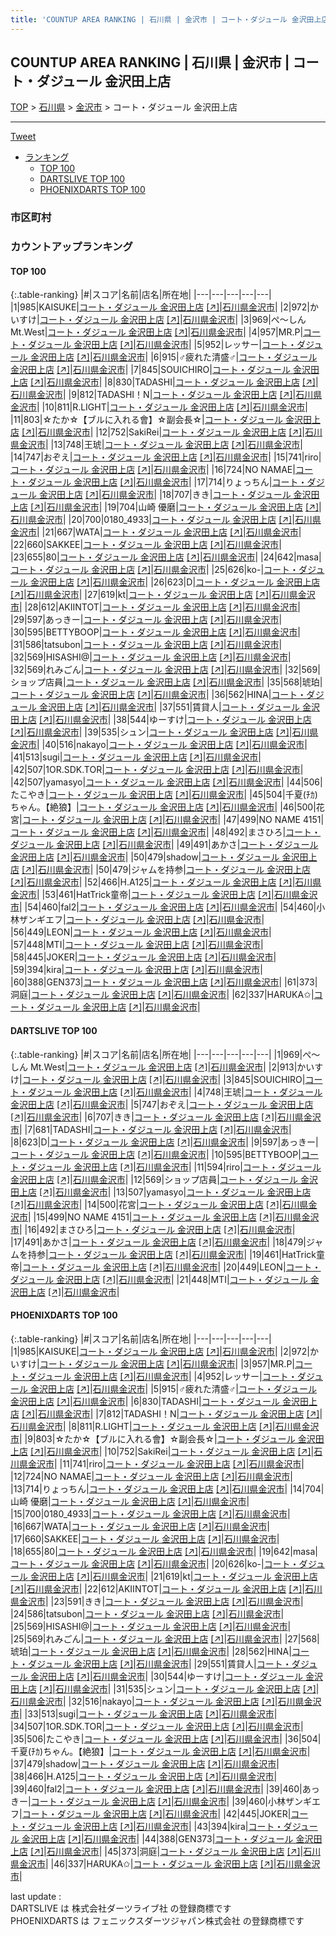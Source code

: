 ```yaml
---
title: 'COUNTUP AREA RANKING | 石川県 | 金沢市 | コート・ダジュール 金沢田上店'
---
```

## COUNTUP AREA RANKING | 石川県 | 金沢市 | コート・ダジュール 金沢田上店

[TOP](/darts/rank/) > [石川県](/darts/rank/石川県/) > [金沢市](/darts/rank/石川県/金沢市/) > コート・ダジュール 金沢田上店

___

<a href="https://twitter.com/share?ref_src=twsrc%5Etfw" data-text="COUNTUP AREA RANKING | 石川県金沢市コート・ダジュール 金沢田上店" class="twitter-share-button" data-hashtags="DARTSLIVE,PHOENIXDARTS,darts,ダーツ" data-show-count="false">Tweet</a>

* [ランキング](#カウントアップランキング)
    * [TOP 100](#top-100)
    * [DARTSLIVE TOP 100](#dartslive-top-100)
    * [PHOENIXDARTS TOP 100](#phoenixdarts-top-100)

### 市区町村

<ul>

</ul>

### カウントアップランキング

#### TOP 100



{:.table-ranking}
|#|スコア|名前|店名|所在地|
|---|---|---|---|---|
|1|985|<span class="rank-name-pd">KAISUKE</span>|<a href="/darts/rank/shops/84800.html">コート・ダジュール 金沢田上店</a> <a href="https://vs.phoenixdarts.com/jp/shop/shopDetailInfo/s_84800?s_seq=84800">[↗]</a>|<a href="/darts/rank/石川県/金沢市">石川県金沢市</a>|
|2|972|<span class="rank-name-pd">かいすけ</span>|<a href="/darts/rank/shops/84800.html">コート・ダジュール 金沢田上店</a> <a href="https://vs.phoenixdarts.com/jp/shop/shopDetailInfo/s_84800?s_seq=84800">[↗]</a>|<a href="/darts/rank/石川県/金沢市">石川県金沢市</a>|
|3|969|<span class="rank-name-dl">ぺ～しん Mt.West</span>|<a href="/darts/rank/shops/1b2d31a329b5c910a3f63593b5358cc4.html">コート・ダジュール 金沢田上店</a> <a href="https://search.dartslive.com/jp/shop/1b2d31a329b5c910a3f63593b5358cc4">[↗]</a>|<a href="/darts/rank/石川県/金沢市">石川県金沢市</a>|
|4|957|<span class="rank-name-pd">MR.P</span>|<a href="/darts/rank/shops/84800.html">コート・ダジュール 金沢田上店</a> <a href="https://vs.phoenixdarts.com/jp/shop/shopDetailInfo/s_84800?s_seq=84800">[↗]</a>|<a href="/darts/rank/石川県/金沢市">石川県金沢市</a>|
|5|952|<span class="rank-name-pd">レッサー</span>|<a href="/darts/rank/shops/84800.html">コート・ダジュール 金沢田上店</a> <a href="https://vs.phoenixdarts.com/jp/shop/shopDetailInfo/s_84800?s_seq=84800">[↗]</a>|<a href="/darts/rank/石川県/金沢市">石川県金沢市</a>|
|6|915|<span class="rank-name-pd">♂疲れた清盛♂</span>|<a href="/darts/rank/shops/84800.html">コート・ダジュール 金沢田上店</a> <a href="https://vs.phoenixdarts.com/jp/shop/shopDetailInfo/s_84800?s_seq=84800">[↗]</a>|<a href="/darts/rank/石川県/金沢市">石川県金沢市</a>|
|7|845|<span class="rank-name-dl">SOUICHIRO</span>|<a href="/darts/rank/shops/1b2d31a329b5c910a3f63593b5358cc4.html">コート・ダジュール 金沢田上店</a> <a href="https://search.dartslive.com/jp/shop/1b2d31a329b5c910a3f63593b5358cc4">[↗]</a>|<a href="/darts/rank/石川県/金沢市">石川県金沢市</a>|
|8|830|<span class="rank-name-pd">TADASHI</span>|<a href="/darts/rank/shops/84800.html">コート・ダジュール 金沢田上店</a> <a href="https://vs.phoenixdarts.com/jp/shop/shopDetailInfo/s_84800?s_seq=84800">[↗]</a>|<a href="/darts/rank/石川県/金沢市">石川県金沢市</a>|
|9|812|<span class="rank-name-pd">TADASHI！N</span>|<a href="/darts/rank/shops/84800.html">コート・ダジュール 金沢田上店</a> <a href="https://vs.phoenixdarts.com/jp/shop/shopDetailInfo/s_84800?s_seq=84800">[↗]</a>|<a href="/darts/rank/石川県/金沢市">石川県金沢市</a>|
|10|811|<span class="rank-name-pd">R.LIGHT</span>|<a href="/darts/rank/shops/84800.html">コート・ダジュール 金沢田上店</a> <a href="https://vs.phoenixdarts.com/jp/shop/shopDetailInfo/s_84800?s_seq=84800">[↗]</a>|<a href="/darts/rank/石川県/金沢市">石川県金沢市</a>|
|11|803|<span class="rank-name-pd">☆たか☆【ブルに入れる會】☆副会長☆</span>|<a href="/darts/rank/shops/84800.html">コート・ダジュール 金沢田上店</a> <a href="https://vs.phoenixdarts.com/jp/shop/shopDetailInfo/s_84800?s_seq=84800">[↗]</a>|<a href="/darts/rank/石川県/金沢市">石川県金沢市</a>|
|12|752|<span class="rank-name-pd">SakiRei</span>|<a href="/darts/rank/shops/84800.html">コート・ダジュール 金沢田上店</a> <a href="https://vs.phoenixdarts.com/jp/shop/shopDetailInfo/s_84800?s_seq=84800">[↗]</a>|<a href="/darts/rank/石川県/金沢市">石川県金沢市</a>|
|13|748|<span class="rank-name-dl">王琥</span>|<a href="/darts/rank/shops/1b2d31a329b5c910a3f63593b5358cc4.html">コート・ダジュール 金沢田上店</a> <a href="https://search.dartslive.com/jp/shop/1b2d31a329b5c910a3f63593b5358cc4">[↗]</a>|<a href="/darts/rank/石川県/金沢市">石川県金沢市</a>|
|14|747|<span class="rank-name-dl">おぞえ</span>|<a href="/darts/rank/shops/1b2d31a329b5c910a3f63593b5358cc4.html">コート・ダジュール 金沢田上店</a> <a href="https://search.dartslive.com/jp/shop/1b2d31a329b5c910a3f63593b5358cc4">[↗]</a>|<a href="/darts/rank/石川県/金沢市">石川県金沢市</a>|
|15|741|<span class="rank-name-pd">riro</span>|<a href="/darts/rank/shops/84800.html">コート・ダジュール 金沢田上店</a> <a href="https://vs.phoenixdarts.com/jp/shop/shopDetailInfo/s_84800?s_seq=84800">[↗]</a>|<a href="/darts/rank/石川県/金沢市">石川県金沢市</a>|
|16|724|<span class="rank-name-pd">NO NAMAE</span>|<a href="/darts/rank/shops/84800.html">コート・ダジュール 金沢田上店</a> <a href="https://vs.phoenixdarts.com/jp/shop/shopDetailInfo/s_84800?s_seq=84800">[↗]</a>|<a href="/darts/rank/石川県/金沢市">石川県金沢市</a>|
|17|714|<span class="rank-name-pd">りょっちん</span>|<a href="/darts/rank/shops/84800.html">コート・ダジュール 金沢田上店</a> <a href="https://vs.phoenixdarts.com/jp/shop/shopDetailInfo/s_84800?s_seq=84800">[↗]</a>|<a href="/darts/rank/石川県/金沢市">石川県金沢市</a>|
|18|707|<span class="rank-name-dl">きき</span>|<a href="/darts/rank/shops/1b2d31a329b5c910a3f63593b5358cc4.html">コート・ダジュール 金沢田上店</a> <a href="https://search.dartslive.com/jp/shop/1b2d31a329b5c910a3f63593b5358cc4">[↗]</a>|<a href="/darts/rank/石川県/金沢市">石川県金沢市</a>|
|19|704|<span class="rank-name-pd"><span class="pro-icon-pd"></span>山崎 優磨</span>|<a href="/darts/rank/shops/84800.html">コート・ダジュール 金沢田上店</a> <a href="https://vs.phoenixdarts.com/jp/shop/shopDetailInfo/s_84800?s_seq=84800">[↗]</a>|<a href="/darts/rank/石川県/金沢市">石川県金沢市</a>|
|20|700|<span class="rank-name-pd">0180_4933</span>|<a href="/darts/rank/shops/84800.html">コート・ダジュール 金沢田上店</a> <a href="https://vs.phoenixdarts.com/jp/shop/shopDetailInfo/s_84800?s_seq=84800">[↗]</a>|<a href="/darts/rank/石川県/金沢市">石川県金沢市</a>|
|21|667|<span class="rank-name-pd">WATA</span>|<a href="/darts/rank/shops/84800.html">コート・ダジュール 金沢田上店</a> <a href="https://vs.phoenixdarts.com/jp/shop/shopDetailInfo/s_84800?s_seq=84800">[↗]</a>|<a href="/darts/rank/石川県/金沢市">石川県金沢市</a>|
|22|660|<span class="rank-name-pd">SAKKEE</span>|<a href="/darts/rank/shops/84800.html">コート・ダジュール 金沢田上店</a> <a href="https://vs.phoenixdarts.com/jp/shop/shopDetailInfo/s_84800?s_seq=84800">[↗]</a>|<a href="/darts/rank/石川県/金沢市">石川県金沢市</a>|
|23|655|<span class="rank-name-pd">80</span>|<a href="/darts/rank/shops/84800.html">コート・ダジュール 金沢田上店</a> <a href="https://vs.phoenixdarts.com/jp/shop/shopDetailInfo/s_84800?s_seq=84800">[↗]</a>|<a href="/darts/rank/石川県/金沢市">石川県金沢市</a>|
|24|642|<span class="rank-name-pd">masa</span>|<a href="/darts/rank/shops/84800.html">コート・ダジュール 金沢田上店</a> <a href="https://vs.phoenixdarts.com/jp/shop/shopDetailInfo/s_84800?s_seq=84800">[↗]</a>|<a href="/darts/rank/石川県/金沢市">石川県金沢市</a>|
|25|626|<span class="rank-name-pd">ko-</span>|<a href="/darts/rank/shops/84800.html">コート・ダジュール 金沢田上店</a> <a href="https://vs.phoenixdarts.com/jp/shop/shopDetailInfo/s_84800?s_seq=84800">[↗]</a>|<a href="/darts/rank/石川県/金沢市">石川県金沢市</a>|
|26|623|<span class="rank-name-dl">D</span>|<a href="/darts/rank/shops/1b2d31a329b5c910a3f63593b5358cc4.html">コート・ダジュール 金沢田上店</a> <a href="https://search.dartslive.com/jp/shop/1b2d31a329b5c910a3f63593b5358cc4">[↗]</a>|<a href="/darts/rank/石川県/金沢市">石川県金沢市</a>|
|27|619|<span class="rank-name-pd">kt</span>|<a href="/darts/rank/shops/84800.html">コート・ダジュール 金沢田上店</a> <a href="https://vs.phoenixdarts.com/jp/shop/shopDetailInfo/s_84800?s_seq=84800">[↗]</a>|<a href="/darts/rank/石川県/金沢市">石川県金沢市</a>|
|28|612|<span class="rank-name-pd">AKIINTOT</span>|<a href="/darts/rank/shops/84800.html">コート・ダジュール 金沢田上店</a> <a href="https://vs.phoenixdarts.com/jp/shop/shopDetailInfo/s_84800?s_seq=84800">[↗]</a>|<a href="/darts/rank/石川県/金沢市">石川県金沢市</a>|
|29|597|<span class="rank-name-dl">あっきー</span>|<a href="/darts/rank/shops/1b2d31a329b5c910a3f63593b5358cc4.html">コート・ダジュール 金沢田上店</a> <a href="https://search.dartslive.com/jp/shop/1b2d31a329b5c910a3f63593b5358cc4">[↗]</a>|<a href="/darts/rank/石川県/金沢市">石川県金沢市</a>|
|30|595|<span class="rank-name-dl">BETTYBOOP</span>|<a href="/darts/rank/shops/1b2d31a329b5c910a3f63593b5358cc4.html">コート・ダジュール 金沢田上店</a> <a href="https://search.dartslive.com/jp/shop/1b2d31a329b5c910a3f63593b5358cc4">[↗]</a>|<a href="/darts/rank/石川県/金沢市">石川県金沢市</a>|
|31|586|<span class="rank-name-pd">tatsubon</span>|<a href="/darts/rank/shops/84800.html">コート・ダジュール 金沢田上店</a> <a href="https://vs.phoenixdarts.com/jp/shop/shopDetailInfo/s_84800?s_seq=84800">[↗]</a>|<a href="/darts/rank/石川県/金沢市">石川県金沢市</a>|
|32|569|<span class="rank-name-pd">HISASHI@</span>|<a href="/darts/rank/shops/84800.html">コート・ダジュール 金沢田上店</a> <a href="https://vs.phoenixdarts.com/jp/shop/shopDetailInfo/s_84800?s_seq=84800">[↗]</a>|<a href="/darts/rank/石川県/金沢市">石川県金沢市</a>|
|32|569|<span class="rank-name-pd">れみごん</span>|<a href="/darts/rank/shops/84800.html">コート・ダジュール 金沢田上店</a> <a href="https://vs.phoenixdarts.com/jp/shop/shopDetailInfo/s_84800?s_seq=84800">[↗]</a>|<a href="/darts/rank/石川県/金沢市">石川県金沢市</a>|
|32|569|<span class="rank-name-dl">ショップ店員</span>|<a href="/darts/rank/shops/1b2d31a329b5c910a3f63593b5358cc4.html">コート・ダジュール 金沢田上店</a> <a href="https://search.dartslive.com/jp/shop/1b2d31a329b5c910a3f63593b5358cc4">[↗]</a>|<a href="/darts/rank/石川県/金沢市">石川県金沢市</a>|
|35|568|<span class="rank-name-pd">琥珀</span>|<a href="/darts/rank/shops/84800.html">コート・ダジュール 金沢田上店</a> <a href="https://vs.phoenixdarts.com/jp/shop/shopDetailInfo/s_84800?s_seq=84800">[↗]</a>|<a href="/darts/rank/石川県/金沢市">石川県金沢市</a>|
|36|562|<span class="rank-name-pd">HINA</span>|<a href="/darts/rank/shops/84800.html">コート・ダジュール 金沢田上店</a> <a href="https://vs.phoenixdarts.com/jp/shop/shopDetailInfo/s_84800?s_seq=84800">[↗]</a>|<a href="/darts/rank/石川県/金沢市">石川県金沢市</a>|
|37|551|<span class="rank-name-pd">賃貸人</span>|<a href="/darts/rank/shops/84800.html">コート・ダジュール 金沢田上店</a> <a href="https://vs.phoenixdarts.com/jp/shop/shopDetailInfo/s_84800?s_seq=84800">[↗]</a>|<a href="/darts/rank/石川県/金沢市">石川県金沢市</a>|
|38|544|<span class="rank-name-pd">ゆーすけ</span>|<a href="/darts/rank/shops/84800.html">コート・ダジュール 金沢田上店</a> <a href="https://vs.phoenixdarts.com/jp/shop/shopDetailInfo/s_84800?s_seq=84800">[↗]</a>|<a href="/darts/rank/石川県/金沢市">石川県金沢市</a>|
|39|535|<span class="rank-name-pd">シュン</span>|<a href="/darts/rank/shops/84800.html">コート・ダジュール 金沢田上店</a> <a href="https://vs.phoenixdarts.com/jp/shop/shopDetailInfo/s_84800?s_seq=84800">[↗]</a>|<a href="/darts/rank/石川県/金沢市">石川県金沢市</a>|
|40|516|<span class="rank-name-pd">nakayo</span>|<a href="/darts/rank/shops/84800.html">コート・ダジュール 金沢田上店</a> <a href="https://vs.phoenixdarts.com/jp/shop/shopDetailInfo/s_84800?s_seq=84800">[↗]</a>|<a href="/darts/rank/石川県/金沢市">石川県金沢市</a>|
|41|513|<span class="rank-name-pd">sugi</span>|<a href="/darts/rank/shops/84800.html">コート・ダジュール 金沢田上店</a> <a href="https://vs.phoenixdarts.com/jp/shop/shopDetailInfo/s_84800?s_seq=84800">[↗]</a>|<a href="/darts/rank/石川県/金沢市">石川県金沢市</a>|
|42|507|<span class="rank-name-pd">1OR.SDK.TOR</span>|<a href="/darts/rank/shops/84800.html">コート・ダジュール 金沢田上店</a> <a href="https://vs.phoenixdarts.com/jp/shop/shopDetailInfo/s_84800?s_seq=84800">[↗]</a>|<a href="/darts/rank/石川県/金沢市">石川県金沢市</a>|
|42|507|<span class="rank-name-dl">yamasyo</span>|<a href="/darts/rank/shops/1b2d31a329b5c910a3f63593b5358cc4.html">コート・ダジュール 金沢田上店</a> <a href="https://search.dartslive.com/jp/shop/1b2d31a329b5c910a3f63593b5358cc4">[↗]</a>|<a href="/darts/rank/石川県/金沢市">石川県金沢市</a>|
|44|506|<span class="rank-name-pd">たこやき</span>|<a href="/darts/rank/shops/84800.html">コート・ダジュール 金沢田上店</a> <a href="https://vs.phoenixdarts.com/jp/shop/shopDetailInfo/s_84800?s_seq=84800">[↗]</a>|<a href="/darts/rank/石川県/金沢市">石川県金沢市</a>|
|45|504|<span class="rank-name-pd">千夏(ﾁｶ)ちゃん｡【絶狼】</span>|<a href="/darts/rank/shops/84800.html">コート・ダジュール 金沢田上店</a> <a href="https://vs.phoenixdarts.com/jp/shop/shopDetailInfo/s_84800?s_seq=84800">[↗]</a>|<a href="/darts/rank/石川県/金沢市">石川県金沢市</a>|
|46|500|<span class="rank-name-dl">花宮</span>|<a href="/darts/rank/shops/1b2d31a329b5c910a3f63593b5358cc4.html">コート・ダジュール 金沢田上店</a> <a href="https://search.dartslive.com/jp/shop/1b2d31a329b5c910a3f63593b5358cc4">[↗]</a>|<a href="/darts/rank/石川県/金沢市">石川県金沢市</a>|
|47|499|<span class="rank-name-dl">NO NAME 4151</span>|<a href="/darts/rank/shops/1b2d31a329b5c910a3f63593b5358cc4.html">コート・ダジュール 金沢田上店</a> <a href="https://search.dartslive.com/jp/shop/1b2d31a329b5c910a3f63593b5358cc4">[↗]</a>|<a href="/darts/rank/石川県/金沢市">石川県金沢市</a>|
|48|492|<span class="rank-name-dl">まさひろ</span>|<a href="/darts/rank/shops/1b2d31a329b5c910a3f63593b5358cc4.html">コート・ダジュール 金沢田上店</a> <a href="https://search.dartslive.com/jp/shop/1b2d31a329b5c910a3f63593b5358cc4">[↗]</a>|<a href="/darts/rank/石川県/金沢市">石川県金沢市</a>|
|49|491|<span class="rank-name-dl">あかさ</span>|<a href="/darts/rank/shops/1b2d31a329b5c910a3f63593b5358cc4.html">コート・ダジュール 金沢田上店</a> <a href="https://search.dartslive.com/jp/shop/1b2d31a329b5c910a3f63593b5358cc4">[↗]</a>|<a href="/darts/rank/石川県/金沢市">石川県金沢市</a>|
|50|479|<span class="rank-name-pd">shadow</span>|<a href="/darts/rank/shops/84800.html">コート・ダジュール 金沢田上店</a> <a href="https://vs.phoenixdarts.com/jp/shop/shopDetailInfo/s_84800?s_seq=84800">[↗]</a>|<a href="/darts/rank/石川県/金沢市">石川県金沢市</a>|
|50|479|<span class="rank-name-dl">ジャムを持参</span>|<a href="/darts/rank/shops/1b2d31a329b5c910a3f63593b5358cc4.html">コート・ダジュール 金沢田上店</a> <a href="https://search.dartslive.com/jp/shop/1b2d31a329b5c910a3f63593b5358cc4">[↗]</a>|<a href="/darts/rank/石川県/金沢市">石川県金沢市</a>|
|52|466|<span class="rank-name-pd">H.A125</span>|<a href="/darts/rank/shops/84800.html">コート・ダジュール 金沢田上店</a> <a href="https://vs.phoenixdarts.com/jp/shop/shopDetailInfo/s_84800?s_seq=84800">[↗]</a>|<a href="/darts/rank/石川県/金沢市">石川県金沢市</a>|
|53|461|<span class="rank-name-dl">HatTrick童帝</span>|<a href="/darts/rank/shops/1b2d31a329b5c910a3f63593b5358cc4.html">コート・ダジュール 金沢田上店</a> <a href="https://search.dartslive.com/jp/shop/1b2d31a329b5c910a3f63593b5358cc4">[↗]</a>|<a href="/darts/rank/石川県/金沢市">石川県金沢市</a>|
|54|460|<span class="rank-name-pd">fal2</span>|<a href="/darts/rank/shops/84800.html">コート・ダジュール 金沢田上店</a> <a href="https://vs.phoenixdarts.com/jp/shop/shopDetailInfo/s_84800?s_seq=84800">[↗]</a>|<a href="/darts/rank/石川県/金沢市">石川県金沢市</a>|
|54|460|<span class="rank-name-pd">小林ザンギエフ</span>|<a href="/darts/rank/shops/84800.html">コート・ダジュール 金沢田上店</a> <a href="https://vs.phoenixdarts.com/jp/shop/shopDetailInfo/s_84800?s_seq=84800">[↗]</a>|<a href="/darts/rank/石川県/金沢市">石川県金沢市</a>|
|56|449|<span class="rank-name-dl">LEON</span>|<a href="/darts/rank/shops/1b2d31a329b5c910a3f63593b5358cc4.html">コート・ダジュール 金沢田上店</a> <a href="https://search.dartslive.com/jp/shop/1b2d31a329b5c910a3f63593b5358cc4">[↗]</a>|<a href="/darts/rank/石川県/金沢市">石川県金沢市</a>|
|57|448|<span class="rank-name-dl">MTI</span>|<a href="/darts/rank/shops/1b2d31a329b5c910a3f63593b5358cc4.html">コート・ダジュール 金沢田上店</a> <a href="https://search.dartslive.com/jp/shop/1b2d31a329b5c910a3f63593b5358cc4">[↗]</a>|<a href="/darts/rank/石川県/金沢市">石川県金沢市</a>|
|58|445|<span class="rank-name-pd">JOKER</span>|<a href="/darts/rank/shops/84800.html">コート・ダジュール 金沢田上店</a> <a href="https://vs.phoenixdarts.com/jp/shop/shopDetailInfo/s_84800?s_seq=84800">[↗]</a>|<a href="/darts/rank/石川県/金沢市">石川県金沢市</a>|
|59|394|<span class="rank-name-pd">kira</span>|<a href="/darts/rank/shops/84800.html">コート・ダジュール 金沢田上店</a> <a href="https://vs.phoenixdarts.com/jp/shop/shopDetailInfo/s_84800?s_seq=84800">[↗]</a>|<a href="/darts/rank/石川県/金沢市">石川県金沢市</a>|
|60|388|<span class="rank-name-pd">GEN373</span>|<a href="/darts/rank/shops/84800.html">コート・ダジュール 金沢田上店</a> <a href="https://vs.phoenixdarts.com/jp/shop/shopDetailInfo/s_84800?s_seq=84800">[↗]</a>|<a href="/darts/rank/石川県/金沢市">石川県金沢市</a>|
|61|373|<span class="rank-name-pd">洞庭</span>|<a href="/darts/rank/shops/84800.html">コート・ダジュール 金沢田上店</a> <a href="https://vs.phoenixdarts.com/jp/shop/shopDetailInfo/s_84800?s_seq=84800">[↗]</a>|<a href="/darts/rank/石川県/金沢市">石川県金沢市</a>|
|62|337|<span class="rank-name-pd">HARUKA✩</span>|<a href="/darts/rank/shops/84800.html">コート・ダジュール 金沢田上店</a> <a href="https://vs.phoenixdarts.com/jp/shop/shopDetailInfo/s_84800?s_seq=84800">[↗]</a>|<a href="/darts/rank/石川県/金沢市">石川県金沢市</a>|


#### DARTSLIVE TOP 100



{:.table-ranking}
|#|スコア|名前|店名|所在地|
|---|---|---|---|---|
|1|969|<span class="rank-name-dl">ぺ～しん Mt.West</span>|<a href="/darts/rank/shops/1b2d31a329b5c910a3f63593b5358cc4.html">コート・ダジュール 金沢田上店</a> <a href="https://search.dartslive.com/jp/shop/1b2d31a329b5c910a3f63593b5358cc4">[↗]</a>|<a href="/darts/rank/石川県/金沢市">石川県金沢市</a>|
|2|913|<span class="rank-name-dl">かいすけ</span>|<a href="/darts/rank/shops/1b2d31a329b5c910a3f63593b5358cc4.html">コート・ダジュール 金沢田上店</a> <a href="https://search.dartslive.com/jp/shop/1b2d31a329b5c910a3f63593b5358cc4">[↗]</a>|<a href="/darts/rank/石川県/金沢市">石川県金沢市</a>|
|3|845|<span class="rank-name-dl">SOUICHIRO</span>|<a href="/darts/rank/shops/1b2d31a329b5c910a3f63593b5358cc4.html">コート・ダジュール 金沢田上店</a> <a href="https://search.dartslive.com/jp/shop/1b2d31a329b5c910a3f63593b5358cc4">[↗]</a>|<a href="/darts/rank/石川県/金沢市">石川県金沢市</a>|
|4|748|<span class="rank-name-dl">王琥</span>|<a href="/darts/rank/shops/1b2d31a329b5c910a3f63593b5358cc4.html">コート・ダジュール 金沢田上店</a> <a href="https://search.dartslive.com/jp/shop/1b2d31a329b5c910a3f63593b5358cc4">[↗]</a>|<a href="/darts/rank/石川県/金沢市">石川県金沢市</a>|
|5|747|<span class="rank-name-dl">おぞえ</span>|<a href="/darts/rank/shops/1b2d31a329b5c910a3f63593b5358cc4.html">コート・ダジュール 金沢田上店</a> <a href="https://search.dartslive.com/jp/shop/1b2d31a329b5c910a3f63593b5358cc4">[↗]</a>|<a href="/darts/rank/石川県/金沢市">石川県金沢市</a>|
|6|707|<span class="rank-name-dl">きき</span>|<a href="/darts/rank/shops/1b2d31a329b5c910a3f63593b5358cc4.html">コート・ダジュール 金沢田上店</a> <a href="https://search.dartslive.com/jp/shop/1b2d31a329b5c910a3f63593b5358cc4">[↗]</a>|<a href="/darts/rank/石川県/金沢市">石川県金沢市</a>|
|7|681|<span class="rank-name-dl">TADASHI</span>|<a href="/darts/rank/shops/1b2d31a329b5c910a3f63593b5358cc4.html">コート・ダジュール 金沢田上店</a> <a href="https://search.dartslive.com/jp/shop/1b2d31a329b5c910a3f63593b5358cc4">[↗]</a>|<a href="/darts/rank/石川県/金沢市">石川県金沢市</a>|
|8|623|<span class="rank-name-dl">D</span>|<a href="/darts/rank/shops/1b2d31a329b5c910a3f63593b5358cc4.html">コート・ダジュール 金沢田上店</a> <a href="https://search.dartslive.com/jp/shop/1b2d31a329b5c910a3f63593b5358cc4">[↗]</a>|<a href="/darts/rank/石川県/金沢市">石川県金沢市</a>|
|9|597|<span class="rank-name-dl">あっきー</span>|<a href="/darts/rank/shops/1b2d31a329b5c910a3f63593b5358cc4.html">コート・ダジュール 金沢田上店</a> <a href="https://search.dartslive.com/jp/shop/1b2d31a329b5c910a3f63593b5358cc4">[↗]</a>|<a href="/darts/rank/石川県/金沢市">石川県金沢市</a>|
|10|595|<span class="rank-name-dl">BETTYBOOP</span>|<a href="/darts/rank/shops/1b2d31a329b5c910a3f63593b5358cc4.html">コート・ダジュール 金沢田上店</a> <a href="https://search.dartslive.com/jp/shop/1b2d31a329b5c910a3f63593b5358cc4">[↗]</a>|<a href="/darts/rank/石川県/金沢市">石川県金沢市</a>|
|11|594|<span class="rank-name-dl">riro</span>|<a href="/darts/rank/shops/1b2d31a329b5c910a3f63593b5358cc4.html">コート・ダジュール 金沢田上店</a> <a href="https://search.dartslive.com/jp/shop/1b2d31a329b5c910a3f63593b5358cc4">[↗]</a>|<a href="/darts/rank/石川県/金沢市">石川県金沢市</a>|
|12|569|<span class="rank-name-dl">ショップ店員</span>|<a href="/darts/rank/shops/1b2d31a329b5c910a3f63593b5358cc4.html">コート・ダジュール 金沢田上店</a> <a href="https://search.dartslive.com/jp/shop/1b2d31a329b5c910a3f63593b5358cc4">[↗]</a>|<a href="/darts/rank/石川県/金沢市">石川県金沢市</a>|
|13|507|<span class="rank-name-dl">yamasyo</span>|<a href="/darts/rank/shops/1b2d31a329b5c910a3f63593b5358cc4.html">コート・ダジュール 金沢田上店</a> <a href="https://search.dartslive.com/jp/shop/1b2d31a329b5c910a3f63593b5358cc4">[↗]</a>|<a href="/darts/rank/石川県/金沢市">石川県金沢市</a>|
|14|500|<span class="rank-name-dl">花宮</span>|<a href="/darts/rank/shops/1b2d31a329b5c910a3f63593b5358cc4.html">コート・ダジュール 金沢田上店</a> <a href="https://search.dartslive.com/jp/shop/1b2d31a329b5c910a3f63593b5358cc4">[↗]</a>|<a href="/darts/rank/石川県/金沢市">石川県金沢市</a>|
|15|499|<span class="rank-name-dl">NO NAME 4151</span>|<a href="/darts/rank/shops/1b2d31a329b5c910a3f63593b5358cc4.html">コート・ダジュール 金沢田上店</a> <a href="https://search.dartslive.com/jp/shop/1b2d31a329b5c910a3f63593b5358cc4">[↗]</a>|<a href="/darts/rank/石川県/金沢市">石川県金沢市</a>|
|16|492|<span class="rank-name-dl">まさひろ</span>|<a href="/darts/rank/shops/1b2d31a329b5c910a3f63593b5358cc4.html">コート・ダジュール 金沢田上店</a> <a href="https://search.dartslive.com/jp/shop/1b2d31a329b5c910a3f63593b5358cc4">[↗]</a>|<a href="/darts/rank/石川県/金沢市">石川県金沢市</a>|
|17|491|<span class="rank-name-dl">あかさ</span>|<a href="/darts/rank/shops/1b2d31a329b5c910a3f63593b5358cc4.html">コート・ダジュール 金沢田上店</a> <a href="https://search.dartslive.com/jp/shop/1b2d31a329b5c910a3f63593b5358cc4">[↗]</a>|<a href="/darts/rank/石川県/金沢市">石川県金沢市</a>|
|18|479|<span class="rank-name-dl">ジャムを持参</span>|<a href="/darts/rank/shops/1b2d31a329b5c910a3f63593b5358cc4.html">コート・ダジュール 金沢田上店</a> <a href="https://search.dartslive.com/jp/shop/1b2d31a329b5c910a3f63593b5358cc4">[↗]</a>|<a href="/darts/rank/石川県/金沢市">石川県金沢市</a>|
|19|461|<span class="rank-name-dl">HatTrick童帝</span>|<a href="/darts/rank/shops/1b2d31a329b5c910a3f63593b5358cc4.html">コート・ダジュール 金沢田上店</a> <a href="https://search.dartslive.com/jp/shop/1b2d31a329b5c910a3f63593b5358cc4">[↗]</a>|<a href="/darts/rank/石川県/金沢市">石川県金沢市</a>|
|20|449|<span class="rank-name-dl">LEON</span>|<a href="/darts/rank/shops/1b2d31a329b5c910a3f63593b5358cc4.html">コート・ダジュール 金沢田上店</a> <a href="https://search.dartslive.com/jp/shop/1b2d31a329b5c910a3f63593b5358cc4">[↗]</a>|<a href="/darts/rank/石川県/金沢市">石川県金沢市</a>|
|21|448|<span class="rank-name-dl">MTI</span>|<a href="/darts/rank/shops/1b2d31a329b5c910a3f63593b5358cc4.html">コート・ダジュール 金沢田上店</a> <a href="https://search.dartslive.com/jp/shop/1b2d31a329b5c910a3f63593b5358cc4">[↗]</a>|<a href="/darts/rank/石川県/金沢市">石川県金沢市</a>|


#### PHOENIXDARTS TOP 100



{:.table-ranking}
|#|スコア|名前|店名|所在地|
|---|---|---|---|---|
|1|985|<span class="rank-name-pd">KAISUKE</span>|<a href="/darts/rank/shops/84800.html">コート・ダジュール 金沢田上店</a> <a href="https://vs.phoenixdarts.com/jp/shop/shopDetailInfo/s_84800?s_seq=84800">[↗]</a>|<a href="/darts/rank/石川県/金沢市">石川県金沢市</a>|
|2|972|<span class="rank-name-pd">かいすけ</span>|<a href="/darts/rank/shops/84800.html">コート・ダジュール 金沢田上店</a> <a href="https://vs.phoenixdarts.com/jp/shop/shopDetailInfo/s_84800?s_seq=84800">[↗]</a>|<a href="/darts/rank/石川県/金沢市">石川県金沢市</a>|
|3|957|<span class="rank-name-pd">MR.P</span>|<a href="/darts/rank/shops/84800.html">コート・ダジュール 金沢田上店</a> <a href="https://vs.phoenixdarts.com/jp/shop/shopDetailInfo/s_84800?s_seq=84800">[↗]</a>|<a href="/darts/rank/石川県/金沢市">石川県金沢市</a>|
|4|952|<span class="rank-name-pd">レッサー</span>|<a href="/darts/rank/shops/84800.html">コート・ダジュール 金沢田上店</a> <a href="https://vs.phoenixdarts.com/jp/shop/shopDetailInfo/s_84800?s_seq=84800">[↗]</a>|<a href="/darts/rank/石川県/金沢市">石川県金沢市</a>|
|5|915|<span class="rank-name-pd">♂疲れた清盛♂</span>|<a href="/darts/rank/shops/84800.html">コート・ダジュール 金沢田上店</a> <a href="https://vs.phoenixdarts.com/jp/shop/shopDetailInfo/s_84800?s_seq=84800">[↗]</a>|<a href="/darts/rank/石川県/金沢市">石川県金沢市</a>|
|6|830|<span class="rank-name-pd">TADASHI</span>|<a href="/darts/rank/shops/84800.html">コート・ダジュール 金沢田上店</a> <a href="https://vs.phoenixdarts.com/jp/shop/shopDetailInfo/s_84800?s_seq=84800">[↗]</a>|<a href="/darts/rank/石川県/金沢市">石川県金沢市</a>|
|7|812|<span class="rank-name-pd">TADASHI！N</span>|<a href="/darts/rank/shops/84800.html">コート・ダジュール 金沢田上店</a> <a href="https://vs.phoenixdarts.com/jp/shop/shopDetailInfo/s_84800?s_seq=84800">[↗]</a>|<a href="/darts/rank/石川県/金沢市">石川県金沢市</a>|
|8|811|<span class="rank-name-pd">R.LIGHT</span>|<a href="/darts/rank/shops/84800.html">コート・ダジュール 金沢田上店</a> <a href="https://vs.phoenixdarts.com/jp/shop/shopDetailInfo/s_84800?s_seq=84800">[↗]</a>|<a href="/darts/rank/石川県/金沢市">石川県金沢市</a>|
|9|803|<span class="rank-name-pd">☆たか☆【ブルに入れる會】☆副会長☆</span>|<a href="/darts/rank/shops/84800.html">コート・ダジュール 金沢田上店</a> <a href="https://vs.phoenixdarts.com/jp/shop/shopDetailInfo/s_84800?s_seq=84800">[↗]</a>|<a href="/darts/rank/石川県/金沢市">石川県金沢市</a>|
|10|752|<span class="rank-name-pd">SakiRei</span>|<a href="/darts/rank/shops/84800.html">コート・ダジュール 金沢田上店</a> <a href="https://vs.phoenixdarts.com/jp/shop/shopDetailInfo/s_84800?s_seq=84800">[↗]</a>|<a href="/darts/rank/石川県/金沢市">石川県金沢市</a>|
|11|741|<span class="rank-name-pd">riro</span>|<a href="/darts/rank/shops/84800.html">コート・ダジュール 金沢田上店</a> <a href="https://vs.phoenixdarts.com/jp/shop/shopDetailInfo/s_84800?s_seq=84800">[↗]</a>|<a href="/darts/rank/石川県/金沢市">石川県金沢市</a>|
|12|724|<span class="rank-name-pd">NO NAMAE</span>|<a href="/darts/rank/shops/84800.html">コート・ダジュール 金沢田上店</a> <a href="https://vs.phoenixdarts.com/jp/shop/shopDetailInfo/s_84800?s_seq=84800">[↗]</a>|<a href="/darts/rank/石川県/金沢市">石川県金沢市</a>|
|13|714|<span class="rank-name-pd">りょっちん</span>|<a href="/darts/rank/shops/84800.html">コート・ダジュール 金沢田上店</a> <a href="https://vs.phoenixdarts.com/jp/shop/shopDetailInfo/s_84800?s_seq=84800">[↗]</a>|<a href="/darts/rank/石川県/金沢市">石川県金沢市</a>|
|14|704|<span class="rank-name-pd"><span class="pro-icon-pd"></span>山崎 優磨</span>|<a href="/darts/rank/shops/84800.html">コート・ダジュール 金沢田上店</a> <a href="https://vs.phoenixdarts.com/jp/shop/shopDetailInfo/s_84800?s_seq=84800">[↗]</a>|<a href="/darts/rank/石川県/金沢市">石川県金沢市</a>|
|15|700|<span class="rank-name-pd">0180_4933</span>|<a href="/darts/rank/shops/84800.html">コート・ダジュール 金沢田上店</a> <a href="https://vs.phoenixdarts.com/jp/shop/shopDetailInfo/s_84800?s_seq=84800">[↗]</a>|<a href="/darts/rank/石川県/金沢市">石川県金沢市</a>|
|16|667|<span class="rank-name-pd">WATA</span>|<a href="/darts/rank/shops/84800.html">コート・ダジュール 金沢田上店</a> <a href="https://vs.phoenixdarts.com/jp/shop/shopDetailInfo/s_84800?s_seq=84800">[↗]</a>|<a href="/darts/rank/石川県/金沢市">石川県金沢市</a>|
|17|660|<span class="rank-name-pd">SAKKEE</span>|<a href="/darts/rank/shops/84800.html">コート・ダジュール 金沢田上店</a> <a href="https://vs.phoenixdarts.com/jp/shop/shopDetailInfo/s_84800?s_seq=84800">[↗]</a>|<a href="/darts/rank/石川県/金沢市">石川県金沢市</a>|
|18|655|<span class="rank-name-pd">80</span>|<a href="/darts/rank/shops/84800.html">コート・ダジュール 金沢田上店</a> <a href="https://vs.phoenixdarts.com/jp/shop/shopDetailInfo/s_84800?s_seq=84800">[↗]</a>|<a href="/darts/rank/石川県/金沢市">石川県金沢市</a>|
|19|642|<span class="rank-name-pd">masa</span>|<a href="/darts/rank/shops/84800.html">コート・ダジュール 金沢田上店</a> <a href="https://vs.phoenixdarts.com/jp/shop/shopDetailInfo/s_84800?s_seq=84800">[↗]</a>|<a href="/darts/rank/石川県/金沢市">石川県金沢市</a>|
|20|626|<span class="rank-name-pd">ko-</span>|<a href="/darts/rank/shops/84800.html">コート・ダジュール 金沢田上店</a> <a href="https://vs.phoenixdarts.com/jp/shop/shopDetailInfo/s_84800?s_seq=84800">[↗]</a>|<a href="/darts/rank/石川県/金沢市">石川県金沢市</a>|
|21|619|<span class="rank-name-pd">kt</span>|<a href="/darts/rank/shops/84800.html">コート・ダジュール 金沢田上店</a> <a href="https://vs.phoenixdarts.com/jp/shop/shopDetailInfo/s_84800?s_seq=84800">[↗]</a>|<a href="/darts/rank/石川県/金沢市">石川県金沢市</a>|
|22|612|<span class="rank-name-pd">AKIINTOT</span>|<a href="/darts/rank/shops/84800.html">コート・ダジュール 金沢田上店</a> <a href="https://vs.phoenixdarts.com/jp/shop/shopDetailInfo/s_84800?s_seq=84800">[↗]</a>|<a href="/darts/rank/石川県/金沢市">石川県金沢市</a>|
|23|591|<span class="rank-name-pd">きき</span>|<a href="/darts/rank/shops/84800.html">コート・ダジュール 金沢田上店</a> <a href="https://vs.phoenixdarts.com/jp/shop/shopDetailInfo/s_84800?s_seq=84800">[↗]</a>|<a href="/darts/rank/石川県/金沢市">石川県金沢市</a>|
|24|586|<span class="rank-name-pd">tatsubon</span>|<a href="/darts/rank/shops/84800.html">コート・ダジュール 金沢田上店</a> <a href="https://vs.phoenixdarts.com/jp/shop/shopDetailInfo/s_84800?s_seq=84800">[↗]</a>|<a href="/darts/rank/石川県/金沢市">石川県金沢市</a>|
|25|569|<span class="rank-name-pd">HISASHI@</span>|<a href="/darts/rank/shops/84800.html">コート・ダジュール 金沢田上店</a> <a href="https://vs.phoenixdarts.com/jp/shop/shopDetailInfo/s_84800?s_seq=84800">[↗]</a>|<a href="/darts/rank/石川県/金沢市">石川県金沢市</a>|
|25|569|<span class="rank-name-pd">れみごん</span>|<a href="/darts/rank/shops/84800.html">コート・ダジュール 金沢田上店</a> <a href="https://vs.phoenixdarts.com/jp/shop/shopDetailInfo/s_84800?s_seq=84800">[↗]</a>|<a href="/darts/rank/石川県/金沢市">石川県金沢市</a>|
|27|568|<span class="rank-name-pd">琥珀</span>|<a href="/darts/rank/shops/84800.html">コート・ダジュール 金沢田上店</a> <a href="https://vs.phoenixdarts.com/jp/shop/shopDetailInfo/s_84800?s_seq=84800">[↗]</a>|<a href="/darts/rank/石川県/金沢市">石川県金沢市</a>|
|28|562|<span class="rank-name-pd">HINA</span>|<a href="/darts/rank/shops/84800.html">コート・ダジュール 金沢田上店</a> <a href="https://vs.phoenixdarts.com/jp/shop/shopDetailInfo/s_84800?s_seq=84800">[↗]</a>|<a href="/darts/rank/石川県/金沢市">石川県金沢市</a>|
|29|551|<span class="rank-name-pd">賃貸人</span>|<a href="/darts/rank/shops/84800.html">コート・ダジュール 金沢田上店</a> <a href="https://vs.phoenixdarts.com/jp/shop/shopDetailInfo/s_84800?s_seq=84800">[↗]</a>|<a href="/darts/rank/石川県/金沢市">石川県金沢市</a>|
|30|544|<span class="rank-name-pd">ゆーすけ</span>|<a href="/darts/rank/shops/84800.html">コート・ダジュール 金沢田上店</a> <a href="https://vs.phoenixdarts.com/jp/shop/shopDetailInfo/s_84800?s_seq=84800">[↗]</a>|<a href="/darts/rank/石川県/金沢市">石川県金沢市</a>|
|31|535|<span class="rank-name-pd">シュン</span>|<a href="/darts/rank/shops/84800.html">コート・ダジュール 金沢田上店</a> <a href="https://vs.phoenixdarts.com/jp/shop/shopDetailInfo/s_84800?s_seq=84800">[↗]</a>|<a href="/darts/rank/石川県/金沢市">石川県金沢市</a>|
|32|516|<span class="rank-name-pd">nakayo</span>|<a href="/darts/rank/shops/84800.html">コート・ダジュール 金沢田上店</a> <a href="https://vs.phoenixdarts.com/jp/shop/shopDetailInfo/s_84800?s_seq=84800">[↗]</a>|<a href="/darts/rank/石川県/金沢市">石川県金沢市</a>|
|33|513|<span class="rank-name-pd">sugi</span>|<a href="/darts/rank/shops/84800.html">コート・ダジュール 金沢田上店</a> <a href="https://vs.phoenixdarts.com/jp/shop/shopDetailInfo/s_84800?s_seq=84800">[↗]</a>|<a href="/darts/rank/石川県/金沢市">石川県金沢市</a>|
|34|507|<span class="rank-name-pd">1OR.SDK.TOR</span>|<a href="/darts/rank/shops/84800.html">コート・ダジュール 金沢田上店</a> <a href="https://vs.phoenixdarts.com/jp/shop/shopDetailInfo/s_84800?s_seq=84800">[↗]</a>|<a href="/darts/rank/石川県/金沢市">石川県金沢市</a>|
|35|506|<span class="rank-name-pd">たこやき</span>|<a href="/darts/rank/shops/84800.html">コート・ダジュール 金沢田上店</a> <a href="https://vs.phoenixdarts.com/jp/shop/shopDetailInfo/s_84800?s_seq=84800">[↗]</a>|<a href="/darts/rank/石川県/金沢市">石川県金沢市</a>|
|36|504|<span class="rank-name-pd">千夏(ﾁｶ)ちゃん｡【絶狼】</span>|<a href="/darts/rank/shops/84800.html">コート・ダジュール 金沢田上店</a> <a href="https://vs.phoenixdarts.com/jp/shop/shopDetailInfo/s_84800?s_seq=84800">[↗]</a>|<a href="/darts/rank/石川県/金沢市">石川県金沢市</a>|
|37|479|<span class="rank-name-pd">shadow</span>|<a href="/darts/rank/shops/84800.html">コート・ダジュール 金沢田上店</a> <a href="https://vs.phoenixdarts.com/jp/shop/shopDetailInfo/s_84800?s_seq=84800">[↗]</a>|<a href="/darts/rank/石川県/金沢市">石川県金沢市</a>|
|38|466|<span class="rank-name-pd">H.A125</span>|<a href="/darts/rank/shops/84800.html">コート・ダジュール 金沢田上店</a> <a href="https://vs.phoenixdarts.com/jp/shop/shopDetailInfo/s_84800?s_seq=84800">[↗]</a>|<a href="/darts/rank/石川県/金沢市">石川県金沢市</a>|
|39|460|<span class="rank-name-pd">fal2</span>|<a href="/darts/rank/shops/84800.html">コート・ダジュール 金沢田上店</a> <a href="https://vs.phoenixdarts.com/jp/shop/shopDetailInfo/s_84800?s_seq=84800">[↗]</a>|<a href="/darts/rank/石川県/金沢市">石川県金沢市</a>|
|39|460|<span class="rank-name-pd">あっきー</span>|<a href="/darts/rank/shops/84800.html">コート・ダジュール 金沢田上店</a> <a href="https://vs.phoenixdarts.com/jp/shop/shopDetailInfo/s_84800?s_seq=84800">[↗]</a>|<a href="/darts/rank/石川県/金沢市">石川県金沢市</a>|
|39|460|<span class="rank-name-pd">小林ザンギエフ</span>|<a href="/darts/rank/shops/84800.html">コート・ダジュール 金沢田上店</a> <a href="https://vs.phoenixdarts.com/jp/shop/shopDetailInfo/s_84800?s_seq=84800">[↗]</a>|<a href="/darts/rank/石川県/金沢市">石川県金沢市</a>|
|42|445|<span class="rank-name-pd">JOKER</span>|<a href="/darts/rank/shops/84800.html">コート・ダジュール 金沢田上店</a> <a href="https://vs.phoenixdarts.com/jp/shop/shopDetailInfo/s_84800?s_seq=84800">[↗]</a>|<a href="/darts/rank/石川県/金沢市">石川県金沢市</a>|
|43|394|<span class="rank-name-pd">kira</span>|<a href="/darts/rank/shops/84800.html">コート・ダジュール 金沢田上店</a> <a href="https://vs.phoenixdarts.com/jp/shop/shopDetailInfo/s_84800?s_seq=84800">[↗]</a>|<a href="/darts/rank/石川県/金沢市">石川県金沢市</a>|
|44|388|<span class="rank-name-pd">GEN373</span>|<a href="/darts/rank/shops/84800.html">コート・ダジュール 金沢田上店</a> <a href="https://vs.phoenixdarts.com/jp/shop/shopDetailInfo/s_84800?s_seq=84800">[↗]</a>|<a href="/darts/rank/石川県/金沢市">石川県金沢市</a>|
|45|373|<span class="rank-name-pd">洞庭</span>|<a href="/darts/rank/shops/84800.html">コート・ダジュール 金沢田上店</a> <a href="https://vs.phoenixdarts.com/jp/shop/shopDetailInfo/s_84800?s_seq=84800">[↗]</a>|<a href="/darts/rank/石川県/金沢市">石川県金沢市</a>|
|46|337|<span class="rank-name-pd">HARUKA✩</span>|<a href="/darts/rank/shops/84800.html">コート・ダジュール 金沢田上店</a> <a href="https://vs.phoenixdarts.com/jp/shop/shopDetailInfo/s_84800?s_seq=84800">[↗]</a>|<a href="/darts/rank/石川県/金沢市">石川県金沢市</a>|


<div class="footer border-top border-gray-light mt-5 pt-3 text-right text-gray">
    last update : <span style="font-weight: italic" id="foot_last_modified"></span><br />
    DARTSLIVE は 株式会社ダーツライブ社 の登録商標です<br />
    PHOENIXDARTS は フェニックスダーツジャパン株式会社 の登録商標です<br />
</div>

<script src="https://cdnjs.cloudflare.com/ajax/libs/jquery.tablesorter/2.31.3/js/jquery.tablesorter.min.js" integrity="sha512-qzgd5cYSZcosqpzpn7zF2ZId8f/8CHmFKZ8j7mU4OUXTNRd5g+ZHBPsgKEwoqxCtdQvExE5LprwwPAgoicguNg==" crossorigin="anonymous" referrerpolicy="no-referrer"></script>
<link rel="stylesheet" href="https://cdnjs.cloudflare.com/ajax/libs/jquery.tablesorter/2.31.3/css/theme.default.min.css" integrity="sha512-wghhOJkjQX0Lh3NSWvNKeZ0ZpNn+SPVXX1Qyc9OCaogADktxrBiBdKGDoqVUOyhStvMBmJQ8ZdMHiR3wuEq8+w==" crossorigin="anonymous" referrerpolicy="no-referrer" />
<script>
$(function() {
    $(".table-ranking").tablesorter({sortList:[[0, 0]]});
    $("#foot_last_modified").text(formatDate(new Date(document.lastModified), 'yyyy-MM-dd HH:mm:ss'));
});
</script>

<script async src="https://platform.twitter.com/widgets.js" charset="utf-8"></script>